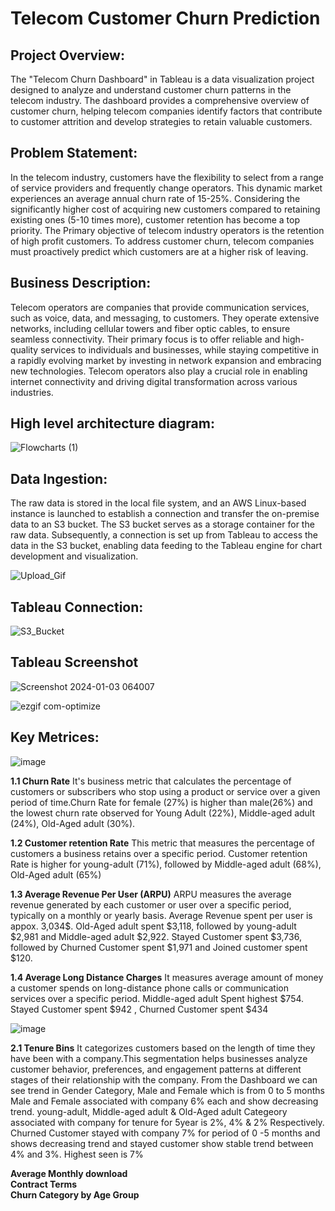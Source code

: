 # Telecom Customer Churn Prediction

## Project Overview:
The "Telecom Churn Dashboard" in Tableau is a data visualization project designed to analyze and understand customer churn patterns in the telecom industry. 
The dashboard provides a comprehensive overview of customer churn, helping telecom companies identify factors that contribute to customer attrition and develop strategies to retain valuable customers.<br>

## Problem Statement:
In the telecom industry, customers have the flexibility to select from a range of service providers and frequently change operators.  This dynamic market experiences an average annual churn rate of 15-25%. Considering the significantly higher cost of acquiring new customers compared to retaining existing ones (5-10 times more), customer retention has become a top priority.
The Primary objective of telecom industry operators is the retention of high profit customers. To address customer churn, telecom companies must proactively predict which customers are at a higher risk of leaving. <br>

## Business Description:
Telecom operators are companies that provide communication services, such as voice, data, and messaging, to customers. They operate extensive networks, including cellular towers and fiber optic cables, to ensure seamless connectivity. Their primary focus is to offer reliable and high-quality services to individuals and businesses, while staying competitive in a rapidly evolving market by investing in network expansion and embracing new technologies. 
Telecom operators also play a crucial role in enabling internet connectivity and driving digital transformation across various industries. <br>

## High level architecture diagram:
![Flowcharts (1)](https://github.com/ashwinjai/Telecom-Customer-Churn-Prediction/assets/36980518/1d7a25be-fce6-4366-afa1-43ce7bdb8280)

## Data Ingestion:
The raw data is stored in the local file system, and an AWS Linux-based instance is launched to establish a connection and transfer the on-premise data to an S3 bucket. The S3 bucket serves as a storage container for the raw data. Subsequently, a connection is set up from Tableau to access the data in the S3 bucket, enabling data feeding to the Tableau engine for chart development and visualization. <br>

![Upload_Gif](https://github.com/ashwinjai/Telecom-Customer-Churn-Prediction/assets/36980518/7c8a4873-6e49-4486-a789-61cbaea7629d)





## Tableau Connection:

![S3_Bucket](https://github.com/ashwinjai/Telecom-Customer-Churn-Prediction/assets/36980518/60487c03-d76a-412c-99db-a7eec3efa055)




## Tableau Screenshot
![Screenshot 2024-01-03 064007](https://github.com/ashwinjai/Telecom-Customer-Churn-Prediction-/assets/36980518/ba3d75d7-a4fe-46bc-b3a7-f9f14977cab9)
 <br>

![ezgif com-optimize](https://github.com/ashwinjai/Telecom-Customer-Churn-Prediction/assets/36980518/c7a3eda1-29af-4549-bf67-5aaeb1425c3b)


## Key Metrices:

![image](https://github.com/ashwinjai/Telecom-Customer-Churn-Prediction-/assets/36980518/7bdc556c-a04d-49eb-9d30-7568dc72f4a4)

**1.1 Churn Rate** It's business metric that calculates the percentage of customers or subscribers who stop using a product or service over a given period of time.Churn Rate for female (27%) is higher than male(26%) and the lowest churn rate observed for Young Adult (22%), Middle-aged adult (24%), Old-Aged adult (30%). <br> 

**1.2 Customer retention Rate** This metric that measures the percentage of customers a business retains over a specific period.  Customer retention Rate is higher for young-adult (71%), followed by Middle-aged adult (68%), Old-Aged adult (65%)  <br>

**1.3 Average Revenue Per User (ARPU)** ARPU measures the average revenue generated by each customer or user over a specific period, typically on a monthly or yearly basis. Average Revenue spent per user is appox. 3,034$. Old-Aged adult spent $3,118, followed by young-adult $2,981 and  Middle-aged adult $2,922. Stayed Customer spent $3,736, followed by Churned Customer spent $1,971 and Joined customer spent $120. <br>

**1.4 Average Long Distance Charges** It measures average amount of money a customer spends on long-distance phone calls or communication services over a specific period. Middle-aged adult Spent highest $754. Stayed Customer spent $942 , Churned Customer spent $434 <br> 

![image](https://github.com/ashwinjai/Telecom-Customer-Churn-Prediction-/assets/36980518/004e4a5d-0363-4bca-8bbf-9767052b0125)


**2.1 Tenure Bins** It categorizes customers based on the length of time they have been with a company.This segmentation helps businesses analyze customer behavior, preferences, and engagement patterns at different stages of their relationship with the company. From the Dashboard we can see trend in Gender Category, Male and Female which is from 0 to 5 months Male and Female associated with company 6% each and show decreasing trend. young-adult, Middle-aged adult & Old-Aged adult Categeory associated with company for tenure for 5year is 2%, 4% & 2% Respectively. Churned Customer stayed with company 7% for period of 0 -5 months and shows decreasing trend and stayed customer show stable trend between 4% and 3%. Highest seen is 7% <br>


**Average Monthly download** <br>
**Contract Terms** <br>
**Churn Category by Age Group** <br>



